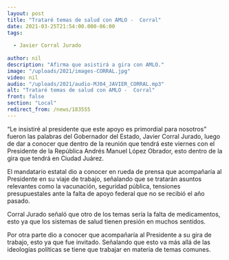 ```yaml
---
layout: post
title: "Trataré temas de salud con AMLO -  Corral"
date: 2021-03-25T21:54:00.000-06:00
tags:
  
  - Javier Corral Jurado
  
author: nil
description: "Afirma que asistirá a gira con AMLO."
image: "/uploads/2021/images-CORRAL.jpg"
video: nil
audio: "/uploads/2021/audio-MJ04_JAVIER_CORRAL.mp3"
alt: "Trataré temas de salud con AMLO -  Corral"
front: false
section: "Local"
redirect_from: /news/183555
---
```


“Le insistiré al presidente que este apoyo es primordial para nosotros” fueron las palabras del Gobernador del Estado, Javier Corral Jurado, luego de dar a conocer que dentro de la reunión que tendrá este viernes con el Presidente de la República Andrés Manuel López Obrador, esto dentro de la gira que tendrá en Ciudad Juárez.

El mandatario estatal dio a conocer en rueda de prensa que acompañaría al Presidente en su viaje de trabajo, señalando que se tratarán asuntos relevantes como la vacunación, seguridad pública, tensiones presupuestales ante la falta de apoyo federal que no se recibió el año pasado.

Corral Jurado señaló que otro de los temas sería la falta de medicamentos, esto ya que los sistemas de salud tienen presión en muchos sentidos.

Por otra parte dio a conocer que acompañaría al Presidente a su gira de trabajo, esto ya que fue invitado. Señalando que esto va más allá de las ideologías políticas se tiene que trabajar en materia de temas comunes.
